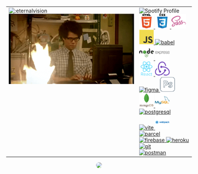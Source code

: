 <div align='center'>
<table>
    <tr>
        <td valign='top'>
            <img src="https://count.getloli.com/get/@:eternalvision" alt=":eternalvision">
            <br/>
            <img src='./fire.gif'/>
            <br/>
        </td>
        <td valign='top'>
            <img src="https://spotify-github-profile.kittinanx.com/api/view?uid=31csja3bnd7oq3igyhi5xauxdceu&cover_image=true&theme=default&show_offline=true&background_color=121212&interchange=false&bar_color=53b14f&bar_color_cover=false" alt="Spotify Profile">
                                        <a
                                href="https://www.w3.org/html/"
                                target="_blank"
                                rel="noreferrer">
                                <br/>
                                <img
                                    src="https://raw.githubusercontent.com/devicons/devicon/master/icons/html5/html5-original-wordmark.svg"
                                    alt="html5"
                                    width="40"
                                    height="40" />
                            </a>
                            <a
                                href="https://www.w3schools.com/css/"
                                target="_blank"
                                rel="noreferrer">
                                <img
                                    src="https://raw.githubusercontent.com/devicons/devicon/master/icons/css3/css3-original-wordmark.svg"
                                    alt="css3"
                                    width="40"
                                    height="40" />
                            </a>
                            <a
                                href="https://sass-lang.com"
                                target="_blank"
                                rel="noreferrer">
                                <img
                                    src="https://raw.githubusercontent.com/devicons/devicon/master/icons/sass/sass-original.svg"
                                    alt="sass"
                                    width="40"
                                    height="40" />
                            </a>
                            <br/>
                                                        <a
                                href="https://developer.mozilla.org/en-US/docs/Web/JavaScript"
                                target="_blank"
                                rel="noreferrer">
                                <img
                                    src="https://raw.githubusercontent.com/devicons/devicon/master/icons/javascript/javascript-original.svg"
                                    alt="javascript"
                                    width="40"
                                    height="40" />
                            </a>
                             <a
                                href="https://babeljs.io/"
                                target="_blank"
                                rel="noreferrer">
                                <img
                                    src="https://www.vectorlogo.zone/logos/babeljs/babeljs-icon.svg"
                                    alt="babel"
                                    width="40"
                                    height="40" />
                            </a>
                            <br/>
                            <a
                                href="https://nodejs.org"
                                target="_blank"
                                rel="noreferrer">
                                <img
                                    src="https://raw.githubusercontent.com/devicons/devicon/master/icons/nodejs/nodejs-original-wordmark.svg"
                                    alt="nodejs"
                                    width="40"
                                    height="40" />
                            </a>
                                                        <a
                                href="https://expressjs.com"
                                target="_blank"
                                rel="noreferrer">
                                <img
                                    src="https://raw.githubusercontent.com/devicons/devicon/master/icons/express/express-original-wordmark.svg"
                                    alt="express"
                                    width="40"
                                    height="40" />
                            </a>
                            <br/>
                             <a
                                href="https://reactjs.org/"
                                target="_blank"
                                rel="noreferrer">
                                <img
                                    src="https://raw.githubusercontent.com/devicons/devicon/master/icons/react/react-original-wordmark.svg"
                                    alt="react"
                                    width="40"
                                    height="40" />
                            </a>
                            <a
                                href="https://redux.js.org"
                                target="_blank"
                                rel="noreferrer">
                                <img
                                    src="https://raw.githubusercontent.com/devicons/devicon/master/icons/redux/redux-original.svg"
                                    alt="redux"
                                    width="40"
                                    height="40" />
                            </a>
                            <br/>
                            <a
                                href="https://www.figma.com/"
                                target="_blank"
                                rel="noreferrer">
                                <img
                                    src="https://www.vectorlogo.zone/logos/figma/figma-icon.svg"
                                    alt="figma"
                                    width="40"
                                    height="40" />
                            </a>  <a
                                href="https://www.photoshop.com/en"
                                target="_blank"
                                rel="noreferrer">
                                <img
                                    src="https://raw.githubusercontent.com/devicons/devicon/master/icons/photoshop/photoshop-line.svg"
                                    alt="photoshop"
                                    width="40"
                                    height="40" />
                            </a> <br/>
                            <a
                                href="https://www.mongodb.com/"
                                target="_blank"
                                rel="noreferrer">
                                <img
                                    src="https://raw.githubusercontent.com/devicons/devicon/master/icons/mongodb/mongodb-original-wordmark.svg"
                                    alt="mongodb"
                                    width="40"
                                    height="40" />
                            </a>
                             <a
                                href="https://www.mysql.com/"
                                target="_blank"
                                rel="noreferrer">
                                <img
                                    src="https://raw.githubusercontent.com/devicons/devicon/master/icons/mysql/mysql-original-wordmark.svg"
                                    alt="mysql"
                                    width="40"
                                    height="40" />
                            </a>
                            <a href='https://www.postgresql.org/'>
                                <img src='https://www.postgresql.org/media/img/about/press/elephant.png' width="40"
                                    height="40" alt="postgresql"/>
                            <a/>
                            <br/>
                             <a
                                href="https://vitejs.dev/"
                                target="_blank"
                                rel="noreferrer">
                                <img
                                    src="https://vitejs.dev/logo.svg"
                                    alt="vite"
                                    width="40"
                                    height="40" />
                            </a>
                            <a
                                href="https://webpack.js.org"
                                target="_blank"
                                rel="noreferrer">
                                <img
                                    src="https://raw.githubusercontent.com/devicons/devicon/d00d0969292a6569d45b06d3f350f463a0107b0d/icons/webpack/webpack-original-wordmark.svg"
                                    alt="webpack"
                                    width="40"
                                    height="40" />
                            </a>
                            <a
                                href="https://ru.parceljs.org/getting_started.html"
                                target="_blank"
                                rel="noreferrer">
                                <img
                                    src="https://ru.parceljs.org/assets/parcel.png"
                                    alt="parcel"
                                    width="40"
                                    height="40" />
                            </a>
                            <br/>
                                                        <a
                                href="https://firebase.google.com/"
                                target="_blank"
                                rel="noreferrer">
                                <img
                                    src="https://www.vectorlogo.zone/logos/firebase/firebase-icon.svg"
                                    alt="firebase"
                                    width="40"
                                    height="40" />
                            </a>
                                                        <a
                                href="https://heroku.com"
                                target="_blank"
                                rel="noreferrer">
                                <img
                                    src="https://www.vectorlogo.zone/logos/heroku/heroku-icon.svg"
                                    alt="heroku"
                                    width="40"
                                    height="40" />
                            </a>
                            <br/>
                            <a
                                href="https://git-scm.com/"
                                target="_blank"
                                rel="noreferrer">
                                <img
                                    src="https://www.vectorlogo.zone/logos/git-scm/git-scm-icon.svg"
                                    alt="git"
                                    width="40"
                                    height="40" />
                            </a>
                            <br/>
                            <a
                                href="https://postman.com"
                                target="_blank"
                                rel="noreferrer">
                                <img
                                    src="https://www.vectorlogo.zone/logos/getpostman/getpostman-icon.svg"
                                    alt="postman"
                                    width="40"
                                    height="40" />
                            </a>
        </td>
    </tr>

</table>
<img src="./maingif.gif" width='1920' style="border-radius:10px" >
</div>
